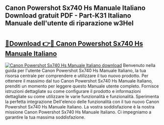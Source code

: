 ## Canon Powershot Sx740 Hs Manuale Italiano Download gratuit PDF - Part-K31 Italiano Manuale dell'utente di riparazione w3HeI

# <h2><a href="http://dfcq77m.blite.top/?on=Canon+Powershot+Sx740+Hs+Manuale+Italiano">🔗Download 👉🔴 Canon Powershot Sx740 Hs Manuale Italiano</a></h2>

[![Canon Powershot Sx740 Hs Manuale Italiano download](https://i.imgur.com/lujVjoI.png)](http://dfcq77m.blite.top/?on=Canon+Powershot+Sx740+Hs+Manuale+Italiano)
Benvenuto nella guida per l'utente Canon Powershot Sx740 Hs Manuale Italiano, la tua risorsa centrale per comprendere e utilizzare il tuo nuovo prodotto. Per ottenere il massimo dal tuo Canon Powershot Sx740 Hs Manuale Italiano, prenditi un momento per leggere questo Manuale utente completo. Fornisce istruzioni dettagliate su come configurare il prodotto e informazioni dettagliate su come utilizzare le varie funzionalità e funzionalità. Sperimenta la perfetta integrazione Dell'elenco delle funzionalità con il tuo nuovo Canon Powershot Sx740 Hs Manuale Italiano. La vostra soddisfazione è la nostra missione Canon Powershot Sx740 Hs Manuale Italiano. Ci impegniamo a garantire la tua massima soddisfazione.
